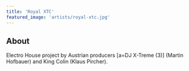 ```yaml
---
title: 'Royal XTC'
featured_image: 'artists/royal-xtc.jpg'
---
```


## About

Electro House project by Austrian producers [a=DJ X-Treme (3)] (Martin Hofbauer) and King Colin (Klaus Pircher).
